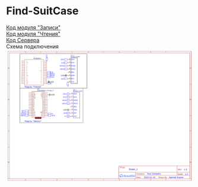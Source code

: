 # Find-SuitCase   
[Код модуля "Записи"](https://github.com/Gamer201760/find-SuitCase/blob/main/arduino/rfid_write_personal_data/rfid_write_personal_data.ino)   
[Код модуля "Чтения"](https://github.com/Gamer201760/find-SuitCase/blob/main/arduino/sketch_dec30a/sketch_dec30a.ino)   
[Код Сервера](https://github.com/Gamer201760/find-SuitCase/blob/main/app.py)   
Схема подключения
![Schematic](https://github.com/Gamer201760/find-SuitCase/blob/main/Schematic_Find-Suitcase_2022-01-10.png?raw=true)
